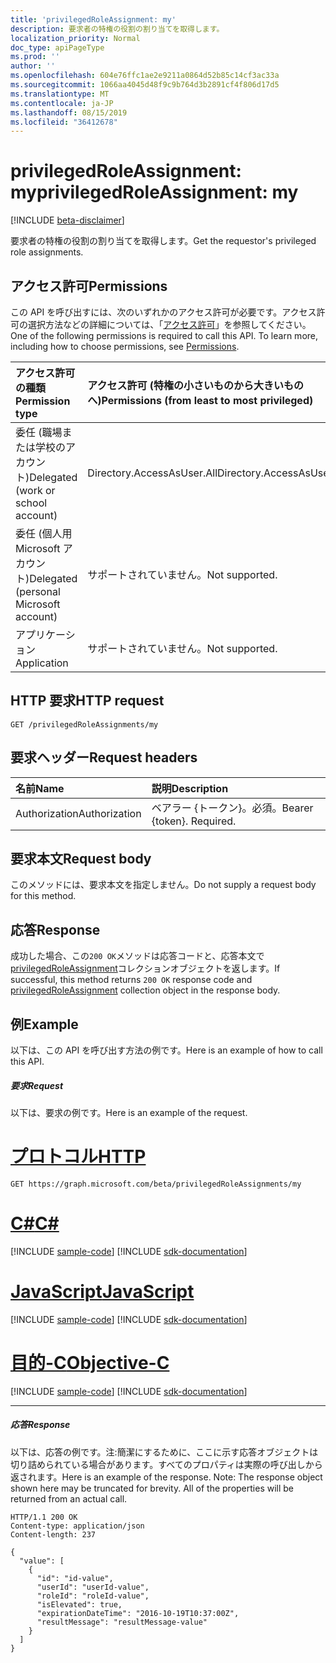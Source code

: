 ```yaml
---
title: 'privilegedRoleAssignment: my'
description: 要求者の特権の役割の割り当てを取得します。
localization_priority: Normal
doc_type: apiPageType
ms.prod: ''
author: ''
ms.openlocfilehash: 604e76ffc1ae2e9211a0864d52b85c14cf3ac33a
ms.sourcegitcommit: 1066aa4045d48f9c9b764d3b2891cf4f806d17d5
ms.translationtype: MT
ms.contentlocale: ja-JP
ms.lasthandoff: 08/15/2019
ms.locfileid: "36412678"
---
```

# <a name="privilegedroleassignment-my"></a><span data-ttu-id="7a565-103">privilegedRoleAssignment: my</span><span class="sxs-lookup"><span data-stu-id="7a565-103">privilegedRoleAssignment: my</span></span>

[!INCLUDE [beta-disclaimer](../../includes/beta-disclaimer.md)]

<span data-ttu-id="7a565-104">要求者の特権の役割の割り当てを取得します。</span><span class="sxs-lookup"><span data-stu-id="7a565-104">Get the requestor's privileged role assignments.</span></span>

## <a name="permissions"></a><span data-ttu-id="7a565-105">アクセス許可</span><span class="sxs-lookup"><span data-stu-id="7a565-105">Permissions</span></span>
<span data-ttu-id="7a565-p101">この API を呼び出すには、次のいずれかのアクセス許可が必要です。アクセス許可の選択方法などの詳細については、「[アクセス許可](/graph/permissions-reference)」を参照してください。</span><span class="sxs-lookup"><span data-stu-id="7a565-p101">One of the following permissions is required to call this API. To learn more, including how to choose permissions, see [Permissions](/graph/permissions-reference).</span></span>

|<span data-ttu-id="7a565-108">アクセス許可の種類</span><span class="sxs-lookup"><span data-stu-id="7a565-108">Permission type</span></span>      | <span data-ttu-id="7a565-109">アクセス許可 (特権の小さいものから大きいものへ)</span><span class="sxs-lookup"><span data-stu-id="7a565-109">Permissions (from least to most privileged)</span></span>              |
|:--------------------|:---------------------------------------------------------|
|<span data-ttu-id="7a565-110">委任 (職場または学校のアカウント)</span><span class="sxs-lookup"><span data-stu-id="7a565-110">Delegated (work or school account)</span></span> | <span data-ttu-id="7a565-111">Directory.AccessAsUser.All</span><span class="sxs-lookup"><span data-stu-id="7a565-111">Directory.AccessAsUser.All</span></span>    |
|<span data-ttu-id="7a565-112">委任 (個人用 Microsoft アカウント)</span><span class="sxs-lookup"><span data-stu-id="7a565-112">Delegated (personal Microsoft account)</span></span> | <span data-ttu-id="7a565-113">サポートされていません。</span><span class="sxs-lookup"><span data-stu-id="7a565-113">Not supported.</span></span>    |
|<span data-ttu-id="7a565-114">アプリケーション</span><span class="sxs-lookup"><span data-stu-id="7a565-114">Application</span></span> | <span data-ttu-id="7a565-115">サポートされていません。</span><span class="sxs-lookup"><span data-stu-id="7a565-115">Not supported.</span></span> |

## <a name="http-request"></a><span data-ttu-id="7a565-116">HTTP 要求</span><span class="sxs-lookup"><span data-stu-id="7a565-116">HTTP request</span></span>
<!-- { "blockType": "ignored" } -->
```http
GET /privilegedRoleAssignments/my
```
## <a name="request-headers"></a><span data-ttu-id="7a565-117">要求ヘッダー</span><span class="sxs-lookup"><span data-stu-id="7a565-117">Request headers</span></span>
| <span data-ttu-id="7a565-118">名前</span><span class="sxs-lookup"><span data-stu-id="7a565-118">Name</span></span>       | <span data-ttu-id="7a565-119">説明</span><span class="sxs-lookup"><span data-stu-id="7a565-119">Description</span></span>|
|:---------------|:----------|
| <span data-ttu-id="7a565-120">Authorization</span><span class="sxs-lookup"><span data-stu-id="7a565-120">Authorization</span></span>  | <span data-ttu-id="7a565-p102">ベアラー {トークン}。必須。</span><span class="sxs-lookup"><span data-stu-id="7a565-p102">Bearer {token}. Required.</span></span> |

## <a name="request-body"></a><span data-ttu-id="7a565-123">要求本文</span><span class="sxs-lookup"><span data-stu-id="7a565-123">Request body</span></span>
<span data-ttu-id="7a565-124">このメソッドには、要求本文を指定しません。</span><span class="sxs-lookup"><span data-stu-id="7a565-124">Do not supply a request body for this method.</span></span>

## <a name="response"></a><span data-ttu-id="7a565-125">応答</span><span class="sxs-lookup"><span data-stu-id="7a565-125">Response</span></span>

<span data-ttu-id="7a565-126">成功した場合、この`200 OK`メソッドは応答コードと、応答本文で[privilegedRoleAssignment](../resources/privilegedroleassignment.md)コレクションオブジェクトを返します。</span><span class="sxs-lookup"><span data-stu-id="7a565-126">If successful, this method returns `200 OK` response code and [privilegedRoleAssignment](../resources/privilegedroleassignment.md) collection object in the response body.</span></span>

## <a name="example"></a><span data-ttu-id="7a565-127">例</span><span class="sxs-lookup"><span data-stu-id="7a565-127">Example</span></span>
<span data-ttu-id="7a565-128">以下は、この API を呼び出す方法の例です。</span><span class="sxs-lookup"><span data-stu-id="7a565-128">Here is an example of how to call this API.</span></span>
##### <a name="request"></a><span data-ttu-id="7a565-129">要求</span><span class="sxs-lookup"><span data-stu-id="7a565-129">Request</span></span>
<span data-ttu-id="7a565-130">以下は、要求の例です。</span><span class="sxs-lookup"><span data-stu-id="7a565-130">Here is an example of the request.</span></span>

# <a name="httptabhttp"></a>[<span data-ttu-id="7a565-131">プロトコル</span><span class="sxs-lookup"><span data-stu-id="7a565-131">HTTP</span></span>](#tab/http)
<!-- {
  "blockType": "request",
  "name": "privilegedroleassignment_my"
}-->
```http
GET https://graph.microsoft.com/beta/privilegedRoleAssignments/my
```
# <a name="ctabcsharp"></a>[<span data-ttu-id="7a565-132">C#</span><span class="sxs-lookup"><span data-stu-id="7a565-132">C#</span></span>](#tab/csharp)
[!INCLUDE [sample-code](../includes/snippets/csharp/privilegedroleassignment-my-csharp-snippets.md)]
[!INCLUDE [sdk-documentation](../includes/snippets/snippets-sdk-documentation-link.md)]

# <a name="javascripttabjavascript"></a>[<span data-ttu-id="7a565-133">JavaScript</span><span class="sxs-lookup"><span data-stu-id="7a565-133">JavaScript</span></span>](#tab/javascript)
[!INCLUDE [sample-code](../includes/snippets/javascript/privilegedroleassignment-my-javascript-snippets.md)]
[!INCLUDE [sdk-documentation](../includes/snippets/snippets-sdk-documentation-link.md)]

# <a name="objective-ctabobjc"></a>[<span data-ttu-id="7a565-134">目的-C</span><span class="sxs-lookup"><span data-stu-id="7a565-134">Objective-C</span></span>](#tab/objc)
[!INCLUDE [sample-code](../includes/snippets/objc/privilegedroleassignment-my-objc-snippets.md)]
[!INCLUDE [sdk-documentation](../includes/snippets/snippets-sdk-documentation-link.md)]

---


##### <a name="response"></a><span data-ttu-id="7a565-135">応答</span><span class="sxs-lookup"><span data-stu-id="7a565-135">Response</span></span>
<span data-ttu-id="7a565-p103">以下は、応答の例です。注:簡潔にするために、ここに示す応答オブジェクトは切り詰められている場合があります。すべてのプロパティは実際の呼び出しから返されます。</span><span class="sxs-lookup"><span data-stu-id="7a565-p103">Here is an example of the response. Note: The response object shown here may be truncated for brevity. All of the properties will be returned from an actual call.</span></span>
<!-- {
  "blockType": "response",
  "truncated": true,
  "@odata.type": "microsoft.graph.privilegedRoleAssignment",
  "isCollection": true
} -->
```http
HTTP/1.1 200 OK
Content-type: application/json
Content-length: 237

{
  "value": [
    {
      "id": "id-value",
      "userId": "userId-value",
      "roleId": "roleId-value",
      "isElevated": true,
      "expirationDateTime": "2016-10-19T10:37:00Z",
      "resultMessage": "resultMessage-value"
    }
  ]
}
```

<!-- uuid: 8fcb5dbc-d5aa-4681-8e31-b001d5168d79
2015-10-25 14:57:30 UTC -->
<!--
{
  "type": "#page.annotation",
  "description": "privilegedRoleAssignment: my",
  "keywords": "",
  "section": "documentation",
  "tocPath": "",
  "suppressions": [
  ]
}
-->
